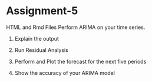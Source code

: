 # Assignment-5
HTML and Rmd Files
Perform ARIMA on your time series. 

1. Explain the output

2. Run Residual Analysis

3. Perform and Plot the forecast for the next five periods
4. Show the accuracy of your ARIMA model
